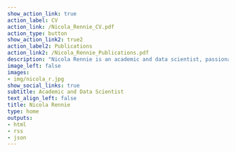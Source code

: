 ```yaml
---
show_action_link: true
action_label: CV
action_link: /Nicola_Rennie_CV.pdf
action_type: button
show_action_link2: true2
action_label2: Publications
action_link2: /Nicola_Rennie_Publications.pdf
description: "Nicola Rennie is an academic and data scientist, passionate about using statistics to solve problems. She has experience in data science consultancy, having previously completed her PhD in statistics and operational research at Lancaster University. She researched the detection of demand outliers in collaboration with Deutsche Bahn, and continues to enjoy working closely with external research partners."
image_left: false
images:
- img/nicola_r.jpg
show_social_links: true
subtitle: Academic and Data Scientist
text_align_left: false
title: Nicola Rennie
type: home
outputs:
- html
- rss
- json
---
```


